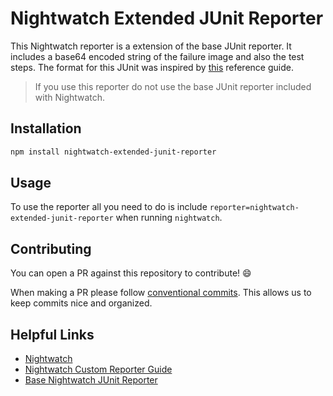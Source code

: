 # Nightwatch Extended JUnit Reporter

This Nightwatch reporter is a extension of the base JUnit reporter. It includes a base64 encoded string of the failure image and also the test steps. The format for this JUnit was inspired by [this](https://github.com/testmoapp/junitxml) reference guide.

> If you use this reporter do not use the base JUnit reporter included with Nightwatch.

## Installation

```sh
npm install nightwatch-extended-junit-reporter
```

## Usage

To use the reporter all you need to do is include `reporter=nightwatch-extended-junit-reporter` when running `nightwatch`.

## Contributing

You can open a PR against this repository to contribute! :smile:

When making a PR please follow [conventional commits](https://www.conventionalcommits.org/en/v1.0.0/). This allows us to keep commits nice and organized.

## Helpful Links

- [Nightwatch](https://nightwatchjs.org/)
- [Nightwatch Custom Reporter Guide](https://nightwatchjs.org/guide/reporters/create-custom-reporter.htmls)
- [Base Nightwatch JUnit Reporter](https://github.com/nightwatchjs/nightwatch/blob/main/lib/reporter/reporters/junit.js)
